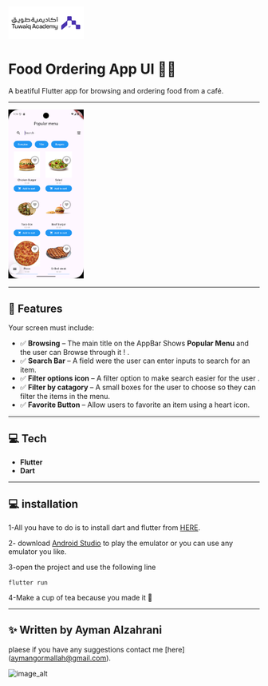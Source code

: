 <img src = "lib/pages/image/BiteUI.png" alt = "BiteUI - Output" width = "30%" height ="30%">

# Food Ordering App UI 🍔📱

A beatiful Flutter app for browsing and ordering food from a café.

---

<img src = "lib/pages/image/screenshot.png" alt = "BiteUI - Output" width = "30%" height ="30%">

---

## 📱 Features

Your screen must include:

- ✅ **Browsing** – The main title on the AppBar Shows **Popular Menu** and the user can Browse through it ! .
- ✅ **Search Bar** – A field were the user can enter inputs to search for an item.
- ✅ **Filter options icon** – A filter option to make search easier for the user .
- ✅ **Filter by catagory** – A small boxes for the user to choose so they can filter the items in the menu. 
- ✅ **Favorite Button** – Allow users to favorite an item using a heart icon.

---

## 💻 Tech

- **Flutter** 
- **Dart**
 

---
## 💻 installation

1-All you have to do is to install dart and flutter from [HERE](https://dart.dev/get-dart).

2- download [Android Studio](https://developer.android.com/studio?hl=ar) to play the emulator or you can use any emulator you like.

3-open the project and use the following line

```
flutter run
```

4-Make a cup of tea because you made it 🍵 

---

## ✨ Written by Ayman Alzahrani

plaese if you have any suggestions contact me [here] (aymangormallah@gmail.com).


![image_alt](https://44.media.tumblr.com/52f48204f477ffa479d50660fa5cd200/63298db2b621d608-2f/s2048x3072_f1/c4bef1facf5ad4907afb5bcf85c65af88efc651c.gif)